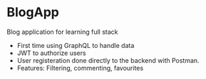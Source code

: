 # BlogApp
Blog application for learning full stack
- First time using GraphQL to handle data
- JWT to authorize users
- User registeration done directly to the backend with Postman.
- Features: Filtering, commenting, favourites
  
